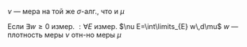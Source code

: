 $\nu$ — мера на той же $\sigma$-алг., что и $\mu$

Если $\exists w\geqslant 0$ измер. $: \forall E$ измер. $\nu E=\int\limits_{E} w\,d\mu$
$w$ — плотность меры $\nu$ отн-но меры $\mu$

